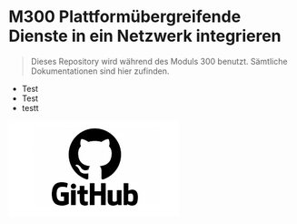 # M300 Plattformübergreifende Dienste in ein Netzwerk integrieren

>Dieses Repository wird während des Moduls 300 benutzt. Sämtliche Dokumentationen sind hier zufinden.

- Test
- Test
- testt

![Github](./images/github.png)
